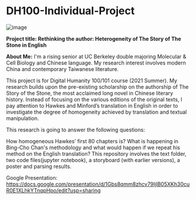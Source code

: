 # DH100-Individual-Project

![image](https://user-images.githubusercontent.com/85768755/124223437-9430dd00-dab8-11eb-82f8-646082a40582.png)


**Project title: Rethinking the author: Heterogeneity of The Story of The Stone in English**


**About Me:** I'm a rising senior at UC Berkeley double majoring Molecular & Cell Biology and Chinese language. My research interest involves modern China and contemporary Taiwanese literature.  

This project is for Digital Humanity 100/101 course (2021 Summer). My research builds upon the pre-existing scholarship on the authorship of The Story of the Stone, the most acclaimed long novel in Chinese literary history. Instead of focusing on the various editions of the original texts, I pay attention to Hawkes and Minford’s translation in English in order to investigate the degree of homogeneity achieved by translation and textual manipulation.

This research is going to answer the following questions:

How homogeneous Hawkes’ first 80 chapters is?
What is happening in Bing-Cho Chan's methodology and what would happen if we repeat his method on the English translation?
This repository involves the text folder, two code files(jupyter notebook), a storyboard (with earlier versions), a poster and parsing results.

Google Presentation: https://docs.google.com/presentation/d/1Gbs8qmm8zhcv79IjlB05XKh30cuR0E1XLhkYTnqpHpo/edit?usp=sharing
